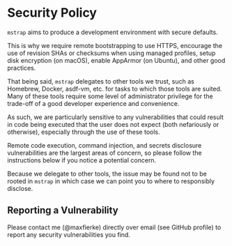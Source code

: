 # Security Policy

`mstrap` aims to produce a development environment with secure defaults.

This is why we require remote bootstrapping to use HTTPS, encourage the use of
revision SHAs or checksums when using managed profiles, setup disk encryption
(on macOS), enable AppArmor (on Ubuntu), and other good practices.

That being said, `mstrap` delegates to other tools we trust, such as Homebrew,
Docker, asdf-vm, etc. for tasks to which those tools are suited. Many of these
tools require some level of administrator privilege for the trade-off of a good
developer experience and convenience.

As such, we are particularly sensitive to any vulnerabilities that could result
in code being executed that the user does not expect (both nefariously or otherwise),
especially through the use of these tools.

Remote code execution, command injection, and secrets disclosure vulnerabilities are
the largest areas of concern, so please follow the instructions below if you notice
a potential concern.

Because we delegate to other tools, the issue may be found not to be rooted in `mstrap`
in which case we can point you to where to responsibly disclose.

## Reporting a Vulnerability

Please contact me (@maxfierke) directly over email (see GitHub profile) to report
any security vulnerabilities you find.
